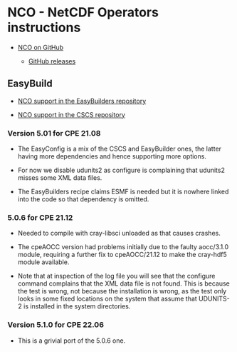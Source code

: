 # NCO - NetCDF Operators instructions

  * [NCO on GitHub](https://github.com/nco/nco)

      * [GitHub releases](https://github.com/nco/nco/releases)

## EasyBuild

  * [NCO support in the EasyBuilders repository](https://github.com/easybuilders/easybuild-easyconfigs/tree/main/easybuild/easyconfigs/n/NCO)

  * [NCO support in the CSCS repository](https://github.com/eth-cscs/production/tree/master/easybuild/easyconfigs/n/NCO)


### Version 5.01 for CPE 21.08

  * The EasyConfig is a mix of the CSCS and EasyBuilder ones, the latter having
    more dependencies and hence supporting more options.

  * For now we disable udunits2 as configure is complaining that udunits2 misses
    some XML data files.

  * The EasyBuilders recipe claims ESMF is needed but it is nowhere linked into the
    code so that dependency is omitted.


### 5.0.6 for CPE 21.12

  * Needed to compile with cray-libsci unloaded as that causes crashes.

  * The cpeAOCC version had problems initially due to the faulty aocc/3.1.0 module,
    requiring a further fix to cpeAOCC/21.12 to make the cray-hdf5 module available.

  * Note that at inspection of the log file you will see that the configure command
    complains that the XML data file is not found. This is because the test is wrong,
    not because the installation is wrong, as the test only looks in some fixed locations
    on the system that assume that UDUNITS-2 is installed in the system directories.


### Version 5.1.0 for CPE 22.06

  * This is a grivial port of the 5.0.6 one.
  
